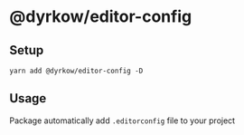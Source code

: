 # @dyrkow/editor-config

## Setup

```
yarn add @dyrkow/editor-config -D
```

## Usage

Package automatically add `.editorconfig` file to your project